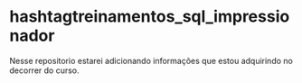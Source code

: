 # hashtagtreinamentos_sql_impressionador
Nesse repositorio estarei adicionando informações que estou adquirindo no decorrer do curso.
